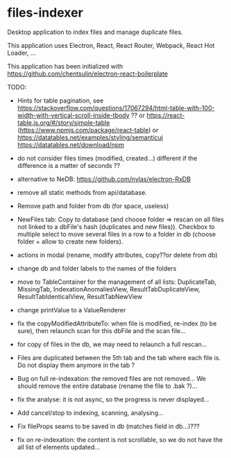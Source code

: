 # files-indexer
Desktop application to index files and manage duplicate files.

This application uses Electron, React, React Router, Webpack, React Hot Loader, ...

This application has been initialized with https://github.com/chentsulin/electron-react-boilerplate

TODO:
- Hints for table pagination, see https://stackoverflow.com/questions/17067294/html-table-with-100-width-with-vertical-scroll-inside-tbody ?? or https://react-table.js.org/#/story/simple-table (https://www.npmjs.com/package/react-table) or https://datatables.net/examples/styling/semanticui https://datatables.net/download/npm
- do not consider files times (modified, created...) different if the difference is a matter of seconds ??
- alternative to NeDB: https://github.com/nylas/electron-RxDB
- remove all static methods from api/database.
- Remove path and folder from db (for space, useless)


- NewFiles tab: Copy to database (and choose folder => rescan on all files not linked to a dbFile's hash (duplicates and new files)). Checkbox to multiple select to move several files in a row to a folder in db (choose folder + allow to create new folders).
- actions in modal (rename, modify attributes, copy??or delete from db)
- change db and folder labels to the names of the folders
- move to TableContainer for the management of all lists: DuplicateTab, MissingTab, IndexationAnomaliesView, ResultTabDuplicateView, ResultTabIdenticalView, ResultTabNewView
- change printValue to a ValueRenderer

- fix the copyModifiedAttributeTo: when file is modified, re-index (to be sure), then relaunch scan for this dbFile and the scan file...
- for copy of files in the db, we may need to relaunch a full rescan...
- Files are duplicated between the 5th tab and the tab where each file is. Do not display them anymore in the tab ?
- Bug on full re-indexation: the removed files are not removed... We should remove the entire database (rename the file to .bak ?)...
- fix the analyse: it is not async, so the progress is never displayed...
- Add cancel/stop to indexing, scanning, analysing...
- Fix fileProps seams to be saved in db (matches field in db...)???
- fix on re-indexation: the content is not scrollable, so we do not have the all list of elements updated...
